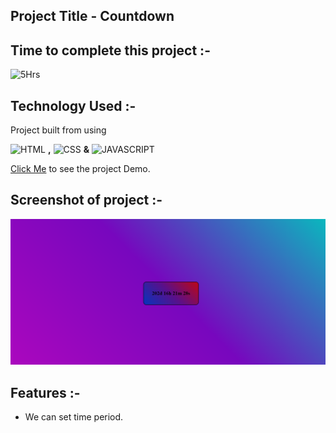 ## **Project Title** - Countdown

##  Time to complete this project :-
![5Hrs](https://img.shields.io/badge/2-Hrs-green)


## Technology Used :-

Project  built from using

![HTML](https://img.shields.io/badge/HTML5-orange) 
**,**
![CSS](https://img.shields.io/badge/CSS3-blue)
**&**
![JAVASCRIPT](https://img.shields.io/badge/JAVASCRIPT-yellow)

[Click Me](https://stop-watch-khushal.netlify.app/) to see the project Demo.



## Screenshot of  project :-
![screenshot](./countdown.png)




## Features :-

- We can set time period.

